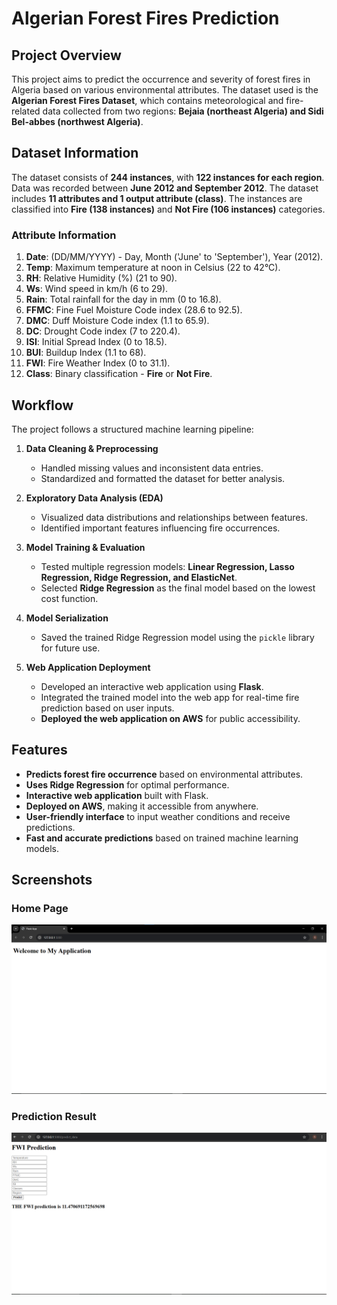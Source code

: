 # Algerian Forest Fires Prediction

## Project Overview
This project aims to predict the occurrence and severity of forest fires in Algeria based on various environmental attributes. The dataset used is the **Algerian Forest Fires Dataset**, which contains meteorological and fire-related data collected from two regions: **Bejaia (northeast Algeria) and Sidi Bel-abbes (northwest Algeria)**.

## Dataset Information
The dataset consists of **244 instances**, with **122 instances for each region**. Data was recorded between **June 2012 and September 2012**. The dataset includes **11 attributes and 1 output attribute (class)**. The instances are classified into **Fire (138 instances)** and **Not Fire (106 instances)** categories.

### Attribute Information
1. **Date**: (DD/MM/YYYY) - Day, Month ('June' to 'September'), Year (2012).
2. **Temp**: Maximum temperature at noon in Celsius (22 to 42°C).
3. **RH**: Relative Humidity (%) (21 to 90).
4. **Ws**: Wind speed in km/h (6 to 29).
5. **Rain**: Total rainfall for the day in mm (0 to 16.8).
6. **FFMC**: Fine Fuel Moisture Code index (28.6 to 92.5).
7. **DMC**: Duff Moisture Code index (1.1 to 65.9).
8. **DC**: Drought Code index (7 to 220.4).
9. **ISI**: Initial Spread Index (0 to 18.5).
10. **BUI**: Buildup Index (1.1 to 68).
11. **FWI**: Fire Weather Index (0 to 31.1).
12. **Class**: Binary classification - **Fire** or **Not Fire**.

## Workflow
The project follows a structured machine learning pipeline:

1. **Data Cleaning & Preprocessing**
   - Handled missing values and inconsistent data entries.
   - Standardized and formatted the dataset for better analysis.
   
2. **Exploratory Data Analysis (EDA)**
   - Visualized data distributions and relationships between features.
   - Identified important features influencing fire occurrences.

3. **Model Training & Evaluation**
   - Tested multiple regression models: **Linear Regression, Lasso Regression, Ridge Regression, and ElasticNet**.
   - Selected **Ridge Regression** as the final model based on the lowest cost function.

4. **Model Serialization**
   - Saved the trained Ridge Regression model using the `pickle` library for future use.

5. **Web Application Deployment**
   - Developed an interactive web application using **Flask**.
   - Integrated the trained model into the web app for real-time fire prediction based on user inputs.
   - **Deployed the web application on AWS** for public accessibility.

## Features
- **Predicts forest fire occurrence** based on environmental attributes.
- **Uses Ridge Regression** for optimal performance.
- **Interactive web application** built with Flask.
- **Deployed on AWS**, making it accessible from anywhere.
- **User-friendly interface** to input weather conditions and receive predictions.
- **Fast and accurate predictions** based on trained machine learning models.
## Screenshots

### Home Page
![Home Page](screenshots/homepage.png)

### Prediction Result
![Prediction Result](screenshots/mainpage.png)
